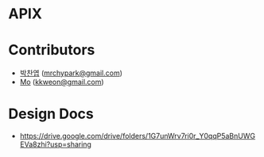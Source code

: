 # APIX

# Contributors

* [박찬엽](https://github.com/mrchypark) (<mrchypark@gmail.com>)
* [Mo](https://github.com/kkweon) (<kkweon@gmail.com>)

# Design Docs

* https://drive.google.com/drive/folders/1G7unWrv7ri0r_Y0qqP5aBnUWGEVa8zhi?usp=sharing
